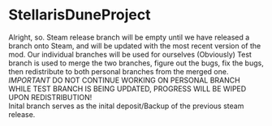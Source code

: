 # StellarisDuneProject
Alright, so.
Steam release branch will be empty until we have released a branch onto Steam, and will be updated with the most recent version of the mod.
Our individual branches will be used for ourselves (Obviously)
Test branch is used to merge the two branches, figure out the bugs, fix the bugs, then redistribute to both personal branches from the merged one. *IMPORTANT* DO NOT CONTINUE WORKING ON PERSONAL BRANCH WHILE TEST BRANCH IS BEING UPDATED, PROGRESS WILL BE WIPED UPON REDISTRIBUTION!\
Inital branch serves as the inital deposit/Backup of the previous steam release.

